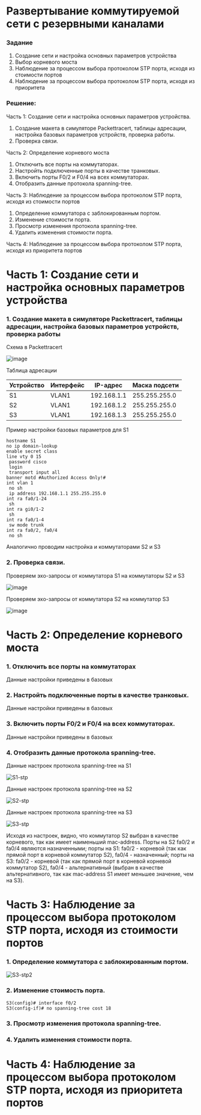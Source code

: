 # **Развертывание коммутируемой сети с резервными каналами**

### **Задание**
1. Создание сети и настройка основных параметров устройства
2. Выбор корневого моста
3. Наблюдение за процессом выбора протоколом STP порта, исходя из стоимости портов
4. Наблюдение за процессом выбора протоколом STP порта, исходя из приоритета 

### **Решение:**
Часть 1: Создание сети и настройка основных параметров устройства.
1. Создание макета в симуляторе Packettracert, таблицы адресации, настройка базовых параметров устройств, проверка работы.
2. Проверка связи.

Часть 2: Определение корневого моста
1. Отключить все порты на коммутаторах.
2. Настройть подключенные порты в качестве транковых.
3. Включить порты F0/2 и F0/4 на всех коммутаторах.
4. Отобразить данные протокола spanning-tree.

Часть 3:	Наблюдение за процессом выбора протоколом STP порта, исходя из стоимости портов
1. Определение коммутатора с заблокированным портом.
2. Изменение стоимости порта.
3. Просмотр изменения протокола spanning-tree.
4. Удалить изменения стоимости порта.

Часть 4:	Наблюдение за процессом выбора протоколом STP порта, исходя из приоритета портов

# **Часть 1: Создание сети и настройка основных параметров устройства**

### **1. Создание макета в симуляторе Packettracert, таблицы адресации, настройка базовых параметров устройств, проверка работы**

Схема в Packettracert

![image](https://user-images.githubusercontent.com/39755453/110995539-53437a00-839c-11eb-8c3f-0a17251206b7.png)

Таблица адресации

|  Устройство  | Интерфейс | IP-адрес      | Маска подсети   |
|--------------|-----------|---------------|-----------------|
| S1           | VLAN1     | 192.168.1.1   | 255.255.255.0   |
| S2           | VLAN1     | 192.168.1.2   | 255.255.255.0   |
| S3           | VLAN1     | 192.168.1.3   | 255.255.255.0   |
 
Пример настройки базовых параметров для S1

```
hostname S1
no ip domain-lookup
enable secret class
line vty 0 15
 password cisco
 login
 transport input all
banner motd #Authorized Access Only!#
int vlan 1
 no sh
 ip address 192.168.1.1 255.255.255.0
int ra fa0/1-24
 sh
int ra gi0/1-2
 sh
int ra fa0/1-4
 sw mode trunk
int ra fa0/2, fa0/4
 no sh
```
Аналогично проводим настройка и коммутаторами S2 и S3

### **2. Проверка связи.**

Проверяем эхо-запросы от коммутатора S1 на коммутаторы S2 и S3

![image](https://user-images.githubusercontent.com/39755453/110992848-5177b780-8398-11eb-8476-632701a03225.png)

Проверяем эхо-запросы от коммутатора S2 на коммутатор S3

![image](https://user-images.githubusercontent.com/39755453/110993139-b7643f00-8398-11eb-9767-a424bb4ac257.png)

# **Часть 2: Определение корневого моста**

### **1. Отключить все порты на коммутаторах**

Данные настройки приведены в базовых

### **2. Настройть подключенные порты в качестве транковых.**

Данные настройки приведены в базовых

### **3. Включить порты F0/2 и F0/4 на всех коммутаторах.**

Данные настройки приведены в базовых

### **4. Отобразить данные протокола spanning-tree.**

Данные настроек протокола spanning-tree на S1

![S1-stp](https://user-images.githubusercontent.com/39755453/111042347-c7deed00-845e-11eb-915e-37c807842869.png)

Данные настроек протокола spanning-tree на S2

![S2-stp](https://user-images.githubusercontent.com/39755453/111042355-d200eb80-845e-11eb-81cd-a103cdf529aa.png)

Данные настроек протокола spanning-tree на S3

![S3-stp](https://user-images.githubusercontent.com/39755453/111042393-ff4d9980-845e-11eb-8735-653a849154ca.png)

Исходя из настроек, видно, что коммутатор S2 выбран в качестве корневого, так как имеет наименьший mac-address. Порты на S2 fa0/2 и fa0/4 являются назначенными; порты на S1: fa0/2 - корневой (так как прямой порт в корневой коммутатор S2), fa0/4 - назначенный; порты на S3: fa0/2 - корневой (так как прямой порт в корневой корневой коммутатор S2), fa0/4 - альтернативный (выбран в качестве альтернативного, так как mac-address S1 имеет меньшее значение, чем на S3).


# **Часть 3:	Наблюдение за процессом выбора протоколом STP порта, исходя из стоимости портов**

### **1. Определение коммутатора с заблокированным портом.**

![S3-stp2](https://user-images.githubusercontent.com/39755453/111042475-6a976b80-845f-11eb-878c-eabe6c0e9c11.png)

### **2. Изменение стоимость порта.**

```
S3(config)# interface f0/2
S3(config-if)# no spanning-tree cost 18
```

### **3. Просмотр изменения протокола spanning-tree.**

### **4. Удалить изменения стоимости порта.**

# **Часть 4:	Наблюдение за процессом выбора протоколом STP порта, исходя из приоритета портов**
